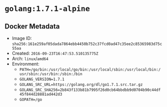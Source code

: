 # `golang:1.7.1-alpine`

## Docker Metadata

- Image ID: `sha256:161e259af05dada7864ebb4450b752c37fcd0ad47c35ee2c85365983d75c55aa`
- Created: `2016-09-23T16:47:53.510135775Z`
- Arch: `linux`/`amd64`
- Environment:
  - `PATH=/go/bin:/usr/local/go/bin:/usr/local/sbin:/usr/local/bin:/usr/sbin:/usr/bin:/sbin:/bin`
  - `GOLANG_VERSION=1.7.1`
  - `GOLANG_SRC_URL=https://golang.org/dl/go1.7.1.src.tar.gz`
  - `GOLANG_SRC_SHA256=2b843f133b81b7995f26d0cb64bbdbb9d0704b90c44df45f844d28881ad442d3`
  - `GOPATH=/go`
